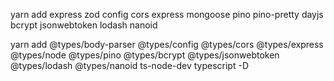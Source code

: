 yarn add express zod config cors express mongoose pino pino-pretty dayjs bcrypt jsonwebtoken lodash nanoid

<!-- Dev dependencies -->

yarn add @types/body-parser @types/config @types/cors @types/express @types/node @types/pino @types/bcrypt @types/jsonwebtoken @types/lodash @types/nanoid ts-node-dev typescript -D

